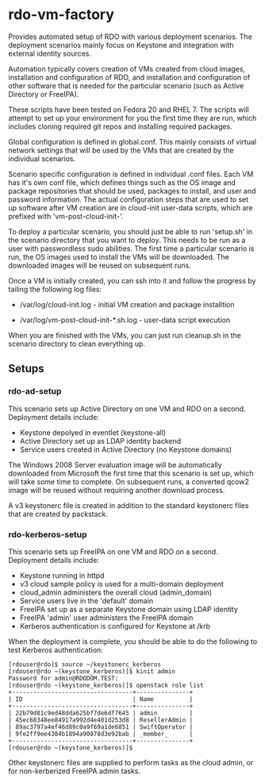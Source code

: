 rdo-vm-factory
==============

Provides automated setup of RDO with various deployment scenarios. The
deployment scenarios mainly focus on Keystone and integration with
external identity sources.

Automation typically covers creation of VMs created from cloud images,
installation and configuration of RDO, and installation and configuration
of other software that is needed for the particular scenario (such as
Active Directory or FreeIPA).

These scripts have been tested on Fedora 20 and RHEL 7. The scripts will
attempt to set up your environment for you the first time they are run,
which includes cloning required git repos and installing required packages.

Global configuration is defined in global.conf. This mainly consists
of virtual network settings that will be used by the VMs that are
created by the individual scenarios.

Scenario specific configuration is defined in individual .conf files.
Each VM has it's own conf file, which defines things such as the OS
image and package repositories that should be used, packages to install,
and user and password information. The actual configuration steps that
are used to set up software after VM creation are in cloud-init user-data
scripts, which are prefixed with 'vm-post-cloud-init-'.

To deploy a particular scenario, you should just be able to run 'setup.sh'
in the scenario directory that you want to deploy. This needs to be run
as a user with passwordless sudo abilities. The first time a particular
scenario is run, the OS images used to install the VMs will be downloaded.
The downloaded images will be reused on subsequent runs.

Once a VM is initially created, you can ssh into it and follow the progress
by tailing the following log files:

  - /var/log/cloud-init.log - initial VM creation and package installtion

  - /var/log/vm-post-cloud-init-\*.sh.log - user-data script execution

When you are finished with the VMs, you can just run cleanup.sh in the
scenario directory to clean everything up.

## Setups
### rdo-ad-setup

This scenario sets up Active Directory on one VM and RDO on a second.
Deployment details include:

  - Keystone depolyed in eventlet (keystone-all)
  - Active Directory set up as LDAP identity backend
  - Service users created in Active Directory (no Keystone domains)

The Windows 2008 Server evaluation image will be automatically downloaded
from Microsoft the first time that this scenario is set up, which will take
some time to complete. On subsequent runs, a converted qcow2 image will be
reused without requiring another download process.

A v3 keystonerc file is created in addition to the standard keystonerc
files that are created by packstack.

### rdo-kerberos-setup

This scenario sets up FreeIPA on one VM and RDO on a second. Deployment
details include:

  - Keystone running in httpd
  - v3 cloud sample policy is used for a multi-domain deployment
  - cloud_admin administers the overall cloud (admin_domain)
  - Service users live in the 'default' domain
  - FreeIPA set up as a separate Keystone domain using LDAP identity
  - FreeIPA 'admin' user administers the FreeIPA domain
  - Kerberos authentication is configured for Keystone at /krb

When the deployment is complete, you should be able to do the following
to test Kerberos authentication:

```
[rdouser@rdo]$ source ~/keystonerc_kerberos 
[rdouser@rdo ~(keystone_kerberos)]$ kinit admin
Password for admin@RDODOM.TEST: 
[rdouser@rdo ~(keystone_kerberos)]$ openstack role list
+----------------------------------+---------------+
| ID                               | Name          |
+----------------------------------+---------------+
| 22b79d81c9ed48dda625bf7de6df7645 | admin         |
| 45ec68348ee84917a992d4e401d253d8 | ResellerAdmin |
| 89ac3797a4ef46d89c0a9f69a1de6851 | SwiftOperator |
| 9fe2ff9ee4384b1894a90878d3e92bab | _member_      |
+----------------------------------+---------------+
[rdouser@rdo ~(keystone_kerberos)]$
```

Other keystonerc files are supplied to perform tasks as the cloud admin, or
for non-kerberized FreeIPA admin tasks.
